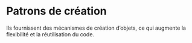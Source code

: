 # Patrons de création

Ils fournissent des mécanismes de création d’objets, ce qui augmente la flexibilité et la réutilisation du code.
